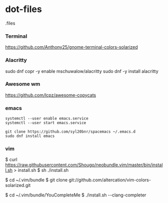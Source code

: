 # dot-files
.files

### Terminal
https://github.com/Anthony25/gnome-terminal-colors-solarized

### Alacritty
sudo dnf copr -y enable mschuwalow/alacritty
sudo dnf -y install alacritty

### Awesome wm
https://github.com/lcpz/awesome-copycats

### emacs
```
systemctl --user enable emacs.service
systemctl --user start emacs.service

git clone https://github.com/syl20bnr/spacemacs ~/.emacs.d
sudo dnf install emacs
```

### vim
$ curl https://raw.githubusercontent.com/Shougo/neobundle.vim/master/bin/install.sh > install.sh
$ sh ./install.sh

$ cd ~/.vim/bundle
$ git clone git://github.com/altercation/vim-colors-solarized.git

$ cd ~/.vim/bundle/YouCompleteMe
$ ./install.sh --clang-completer
